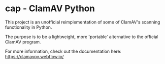 
# cap - ClamAV Python

This project is an unofficial reimplementation of some of ClamAV's scanning functionality in Python.

The purpose is to be a lightweight, more 'portable' alternative to the official ClamAV program.

For more information, check out the documentation here: https://clamavpy.webflow.io/

